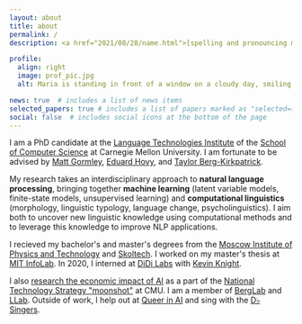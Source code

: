 ```yaml
---
layout: about
title: about
permalink: /
description: <a href="2021/08/28/name.html">[spelling and pronouncing my name]</a>

profile:
  align: right
  image: prof_pic.jpg
  alt: Maria is standing in front of a window on a cloudy day, smiling at the camera and folding her arms. She is wearing a pink shirt and a blue blazer.

news: true  # includes a list of news items
selected_papers: true # includes a list of papers marked as "selected={true}"
social: false  # includes social icons at the bottom of the page
---
```


I am a PhD candidate at the [Language Technologies Institute](http://www.lti.cs.cmu.edu/) of the [School of Computer Science](http://www.scs.cmu.edu/) at Carnegie Mellon University. I am fortunate to be advised by [Matt Gormley](http://www.cs.cmu.edu/~mgormley/), [Eduard Hovy](http://www.cs.cmu.edu/~hovy/), and [Taylor Berg-Kirkpatrick](http://cseweb.ucsd.edu/~tberg/).

My research takes an interdisciplinary approach to **natural language processing**, bringing together **machine learning** (latent variable models, finite-state models, unsupervised learning) and **computational linguistics** (morphology, linguistic typology, language change, psycholinguistics). I aim both to uncover new linguistic knowledge using computational methods and to leverage this knowledge to improve NLP applications.

I recieved my bachelor's and master's degrees from the [Moscow Institute of Physics and Technology](https://mipt.ru/english/) and [Skoltech](http://www.skoltech.ru/en/). I worked on my master's thesis at [MIT InfoLab](https://groups.csail.mit.edu/infolab/). In 2020, I  interned at [DiDi Labs](http://www.didi-labs.com/) with [Kevin Knight](https://kevincrawfordknight.github.io/).

I also [research the economic impact of AI](https://engineering.cmu.edu/natl-tech-strategy/student-projects/ai.html) as a part of the [National Technology Strategy "moonshot"](https://engineering.cmu.edu/natl-tech-strategy/index.html) at CMU. I am a member of [BergLab](https://icebergnlp.github.io/) and [LLab](https://llab-cmu.github.io/). Outside of work, I help out at [Queer in AI](https://sites.google.com/view/queer-in-ai/home?authuser=0) and sing with the [D♭ Singers](https://www.cmucsharp.com/).